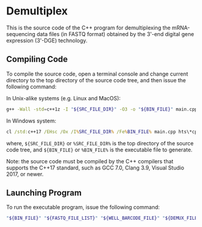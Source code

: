 # Demultiplex

This is the source code of the C++ program for demultiplexing the mRNA-sequencing data files (in FASTQ format) obtained by the 3'-end digital gene expression (3'-DGE) technology.

## Compiling Code

To compile the source code, open a terminal console and change current directory to the top directory of the source code tree, and then issue the following command:

In Unix-alike systems (e.g. Linux and MacOS):

```bash
g++ -Wall -std=c++1z -I "${SRC_FILE_DIR}" -O3 -o "${BIN_FILE}" main.cpp hts/*cpp utk/*cpp
```

In Windows system:

```bat
cl /std:c++17 /EHsc /Ox /I%SRC_FILE_DIR% /Fe%BIN_FILE% main.cpp hts\*cpp utk\*cpp
```

where, `${SRC_FILE_DIR}` or `%SRC_FILE_DIR%` is the top directory of the source code tree, and `${BIN_FILE}` or `%BIN_FILE%` is the executable file to generate.

Note: the source code must be compiled by the C++ compilers that supports the C++17 standard, such as GCC 7.0, Clang 3.9, Visual Studio 2017, or newer.

## Launching Program

To run the executable program, issue the following command:

```bash
"${BIN_FILE}" "${FASTQ_FILE_LIST}" "${WELL_BARCODE_FILE}" "${DEMUX_FILE_NAME}" "${DEMUX_DIR}" "${DATA_TYPE}"

```